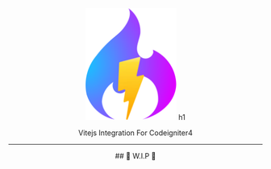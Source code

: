 <div align="center">
	<img width="180px" src="src/logo.svg">
  	h1
  	<p>Vitejs Integration For Codeigniter4</p>
	<hr />
	## 🚧 W.I.P 🚧
</div>
